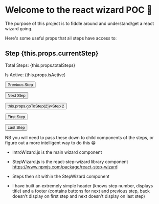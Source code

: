 # Welcome to the react wizard POC 👾

The purpose of this project is to fiddle around and understand/get a react wizard going.

Here's some useful props that all steps have access to:
<div>
  <!-- Variables -->
  <h2>Step {this.props.currentStep}</h2>
  <p>Total Steps: {this.props.totalSteps}</p>
  <p>Is Active: {this.props.isActive}</p>
  <!-- Functions -->
  <p><button onClick={this.props.previousStep}>Previous Step</button></p>
  <p><button onClick={this.props.nextStep}>Next Step</button></p>
  <p><button onClick={()=>this.props.goToStep(2)}>Step 2</button></p>
  <p><button onClick={this.props.firstStep}>First Step</button></p>
  <p><button onClick={this.props.lastStep}>Last Step</button></p>
</div>

NB you will need to pass these down to child components of the steps, or figure out a more intelligent way to do this 😁

- IntroWizard.js is the main wizard component

- StepWizard.js is the react-step-wizard library component
https://www.npmjs.com/package/react-step-wizard

- Steps then sit within the StepWizard component

- I have built an extremely simple header (knows step number, displays title) and a footer (contains buttons for next and previous step, back doesn't display on first step and next doesn't display on last step) 

